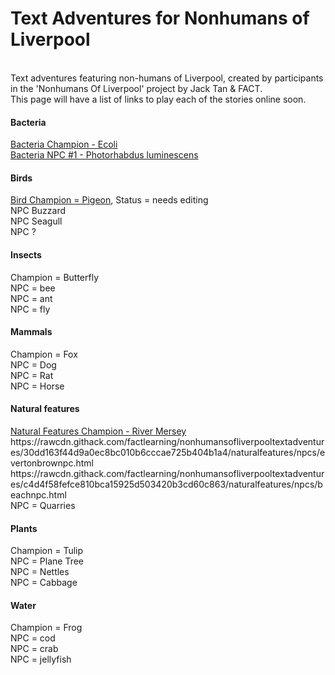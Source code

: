 <H1> Text Adventures for Nonhumans of Liverpool</H1>

<BR>
Text adventures featuring non-humans of Liverpool, created by participants in the 'Nonhumans Of Liverpool' project by Jack Tan & FACT.
<BR>
This page will have a list of links to play each of the stories online soon.
<BR>
<H4>Bacteria</H4>
  <a href="https://rawcdn.githack.com/factlearning/nonhumansofliverpooltextadventures/70d450834e20e8f86951a54b9ff7ec5e383bd01d/bacteria/champion/ecolichampion.html" target="_blank">Bacteria Champion - Ecoli</a>
  <BR>
  <a href="https://rawcdn.githack.com/factlearning/nonhumansofliverpooltextadventures/14e1a2603e33b2a7c9cea08c895e85ddccd27d85/bacteria/npcs/alienbacterianpc.html" target="_blank">Bacteria NPC #1 - Photorhabdus luminescens</a> 
  
<BR>
<H4>Birds</H4>
  <a href="https://rawcdn.githack.com/factlearning/nonhumansofliverpooltextadventures/8332a09dc3b7fae54784c8d8aecf9f5e40423df8/birds/champion/birdchampion.html" target="_blank">Bird Champion = Pigeon</a>, Status = needs editing
<BR>
NPC Buzzard
<BR>
NPC Seagull
<BR>
NPC ?
<BR>
<H4>Insects</H4>
Champion = Butterfly
<BR>
NPC =  bee
<BR>
NPC =  ant
<BR>
NPC =  fly
<BR>
<H4>Mammals</H4>
Champion =  Fox
<BR>
NPC =  Dog
<BR>
NPC =  Rat
<BR>
NPC =  Horse
<BR>
<H4>Natural features</H4>
<a href="https://rawcdn.githack.com/factlearning/nonhumansofliverpooltextadventures/c4d4f58fefce810bca15925d503420b3cd60c863/naturalfeatures/champion/rivermerseychamp.html" target="_blank">Natural Features Champion - River Mersey</a> 

  
<BR>
https://rawcdn.githack.com/factlearning/nonhumansofliverpooltextadventures/30dd163f44d9a0ec8bc010b6cccae725b404b1a4/naturalfeatures/npcs/evertonbrownpc.html
<BR>
https://rawcdn.githack.com/factlearning/nonhumansofliverpooltextadventures/c4d4f58fefce810bca15925d503420b3cd60c863/naturalfeatures/npcs/beachnpc.html
<BR>
NPC =  Quarries
<BR>
<H4>Plants</H4>
Champion =  Tulip
<BR>
NPC =  Plane Tree
<BR>
NPC =  Nettles
<BR>
NPC =  Cabbage
<BR>
<H4>Water</H4>
Champion =  Frog
<BR>
NPC =  cod
<BR>
NPC =  crab
<BR>
NPC = jellyfish

